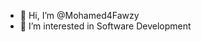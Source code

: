 - 👋 Hi, I’m @Mohamed4Fawzy
- 👀 I’m interested in Software Development


<!---
Mohamed4Fawzy/Mohamed4Fawzy is a ✨ special ✨ repository because its `README.md` (this file) appears on your GitHub profile.
You can click the Preview link to take a look at your changes.
--->
